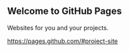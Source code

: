 ## Welcome to GitHub Pages

Websites for you and your projects.

https://pages.github.com/#project-site
